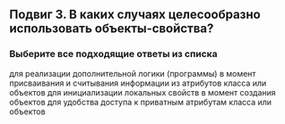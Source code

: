 

## Подвиг 3. В каких случаях целесообразно использовать объекты-свойства? ##
### Выберите все подходящие ответы из списка ###

для реализации дополнительной логики (программы) в момент присваивания и считывания информации из атрибутов класса или объектов
для инициализации локальных свойств в момент создания объектов
для удобства доступа к приватным атрибутам класса или объектов 